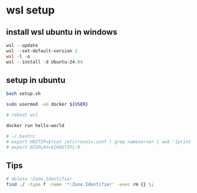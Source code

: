 # wsl setup

## install wsl ubuntu in windows
```powershell
wsl --update
wsl --set-default-version 2
wsl -l -o
wsl --install -d Ubuntu-24.04
```

## setup in ubuntu
```bash
bash setup.sh

sudo usermod -aG docker ${USER}

# reboot wsl

docker run hello-world

# ~/.bashrc
# export HOSTIP=$(cat /etc/resolv.conf | grep nameserver | awk '{print $2}')
# export DISPLAY=${HOSTIP}:0
```

## Tips
```bash
# delete :Zone.Identifier
find ./ -type f -name '*:Zone.Identifier' -exec rm {} \;
```
